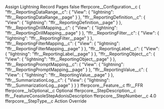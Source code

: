 <?xml version="1.0" encoding="UTF-8"?>
<CustomMetadata xmlns="http://soap.sforce.com/2006/04/metadata" xmlns:xsi="http://www.w3.org/2001/XMLSchema-instance" xmlns:xsd="http://www.w3.org/2001/XMLSchema">
    <label>Assign Lightning Record Pages</label>
    <protected>false</protected>
    <values>
        <field>fferpcore__Configuration__c</field>
        <value xsi:type="xsd:string">{
            &quot;ffr__ReportingDataRange__c&quot;: {
                &quot;View&quot;: {
                    &quot;lightning&quot;: &quot;ffr__ReportingDataRange__page&quot;
                }
            },
            &quot;ffr__ReportingDefinition__c&quot;: {
                &quot;View&quot;: {
                    &quot;lightning&quot;: &quot;ffr__ReportingDefinition__page&quot;
                }
            },
            &quot;ffr__ReportingDrillMapping__c&quot;: {
                &quot;View&quot;: {
                    &quot;lightning&quot;: &quot;ffr__ReportingDrillMapping__page&quot;
                }
            },
            &quot;ffr__ReportingFilter__c&quot;: {
                &quot;View&quot;: {
                    &quot;lightning&quot;: &quot;ffr__ReportingFilter__page&quot;
                }
            },
            &quot;ffr__ReportingFilterMapping__c&quot;: {
                &quot;View&quot;: {
                    &quot;lightning&quot;: &quot;ffr__ReportingFilterMapping__page&quot;
                }
            },
            &quot;ffr__ReportingLabel__c&quot;: {
                &quot;View&quot;: {
                    &quot;lightning&quot;: &quot;ffr__ReportingLabel__page&quot;
                }
            },
            &quot;ffr__ReportingObject__c&quot;: {
                &quot;View&quot;: {
                    &quot;lightning&quot;: &quot;ffr__ReportingObject__page&quot;
                }
            },
            &quot;ffr__ReportingPromptMapping__c&quot;: {
                &quot;View&quot;: {
                    &quot;lightning&quot;: &quot;ffr__ReportingPromptMapping__page&quot;
                }
            },
            &quot;ffr__ReportingValue__c&quot;: {
                &quot;View&quot;: {
                    &quot;lightning&quot;: &quot;ffr__ReportingValue__page&quot;
                }
            },
            &quot;ffr__SummarizationLog__c&quot;: {
                &quot;View&quot;: {
                    &quot;lightning&quot;: &quot;ffr__SummarizationLog__page&quot;
                }
            }
        }</value>
    </values>
    <values>
        <field>fferpcore__Feature__c</field>
        <value xsi:type="xsd:string">ffr__FFR</value>
    </values>
    <values>
        <field>fferpcore__IsOptional__c</field>
        <value xsi:type="xsd:string">Optional</value>
    </values>
    <values>
        <field>fferpcore__StepDescription__c</field>
        <value xsi:type="xsd:string">ffr__FeatureConsoleStepAdonisDescription</value>
    </values>
    <values>
        <field>fferpcore__StepNumber__c</field>
        <value xsi:type="xsd:double">4.0</value>
    </values>
    <values>
        <field>fferpcore__StepType__c</field>
        <value xsi:type="xsd:string">Action Override</value>
    </values>
</CustomMetadata>
